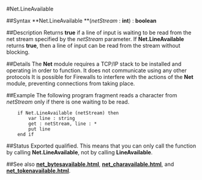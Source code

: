 
#Net.LineAvailable

##Syntax
**Net.LineAvailable **(*netStream* : **int**) : **boolean**



##Description
Returns **true** if a line of input is waiting to be read from the net stream specified by the *netStream* parameter. If **Net.LineAvailable** returns **true**, then a line of input can be read from the stream without blocking.



##Details
The **Net** module requires a TCP/IP stack to be installed and operating in order to function. It does not communicate using any other protocols
It is possible for Firewalls to interfere with the actions of the **Net** module, preventing connections from taking place.



##Example
The following program fragment reads a character from *netStream* only if there is one waiting to be read.


        if Net.LineAvailable (netStream) then
            var line : string
            get : netStream, line : *
            put line
        end if
##Status
Exported qualified.
This means that you can only call the function by calling **Net.LineAvailable**, not by calling **LineAvailable**.



##See also
**[net_bytesavailable.html](Net.BytesAvailable)**, **[net_charavailable.html](Net.CharAvailable)**, and **[net_tokenavailable.html](Net.TokenAvailable)**.


